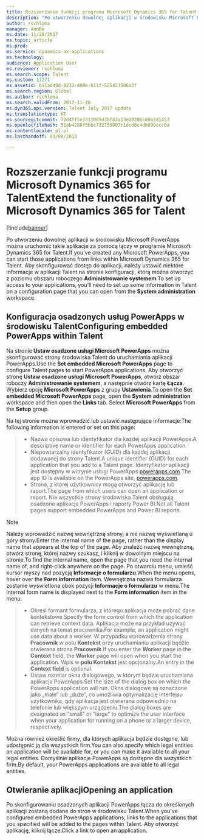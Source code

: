 ```yaml
---
title: Rozszerzanie funkcji programu Microsoft Dynamics 365 for Talent
description: "Po utworzeniu dowolnej aplikacji w środowisku Microsoft PowerApps można uruchomić takie aplikacje za pomocą łączy w programie Microsoft Dynamics 365 for Talent."
author: rschloma
manager: AnnBe
ms.date: 11/28/2017
ms.topic: article
ms.prod: 
ms.service: dynamics-ax-applications
ms.technology: 
audience: Application User
ms.reviewer: rschloma
ms.search.scope: Talent
ms.custom: 17271
ms.assetid: ba1ad49d-8232-400e-b11f-525423506a3f
ms.search.region: Global
ms.author: rschloma
ms.search.validFrom: 2017-11-28
ms.dyn365.ops.version: Talent July 2017 update
ms.translationtype: HT
ms.sourcegitcommit: 72d4ff5e1311005d3bf43a13e28208cd9b3d1457
ms.openlocfilehash: 51eb4288f5b6c732755007c1dcd8c4db090ccc0a
ms.contentlocale: pl-pl
ms.lasthandoff: 03/08/2018

---
```

# <a name="extend-the-functionality-of-microsoft-dynamics-365-for-talent"></a><span data-ttu-id="bca38-103">Rozszerzanie funkcji programu Microsoft Dynamics 365 for Talent</span><span class="sxs-lookup"><span data-stu-id="bca38-103">Extend the functionality of Microsoft Dynamics 365 for Talent</span></span>

[!include[banner](includes/banner.md)]

<span data-ttu-id="bca38-104">Po utworzeniu dowolnej aplikacji w środowisku Microsoft PowerApps można uruchomić takie aplikacje za pomocą łączy w programie Microsoft Dynamics 365 for Talent.</span><span class="sxs-lookup"><span data-stu-id="bca38-104">If you’ve created any Microsoft PowerApps, you can start those applications from links within Microsoft Dynamics 365 for Talent.</span></span> <span data-ttu-id="bca38-105">Aby skonfigurować dostęp do aplikacji, należy ustawić niektóre informacje w aplikacji Talent na stronie konfiguracji, którą można otworzyć z poziomu obszaru roboczego **Administrowanie systemem**.</span><span class="sxs-lookup"><span data-stu-id="bca38-105">To set up access to your applications, you’ll need to set up some information in Talent on a configuration page that you can open from the **System administration** workspace.</span></span>

## <a name="configuring-embedded-powerapps-within-talent"></a><span data-ttu-id="bca38-106">Konfiguracja osadzonych usług PowerApps w środowisku Talent</span><span class="sxs-lookup"><span data-stu-id="bca38-106">Configuring embedded PowerApps within Talent</span></span>
<span data-ttu-id="bca38-107">Na stronie **Ustaw osadzone usługi Microsoft PowerApps** można skonfigurować strony środowiska Talent do uruchamiania aplikacji PowerApps.</span><span class="sxs-lookup"><span data-stu-id="bca38-107">Use the **Set embedded Microsoft PowerApps** page to configure Talent pages to start PowerApps applications.</span></span> <span data-ttu-id="bca38-108">Aby otworzyć stronę **Ustaw osadzone usługi Microsoft PowerApps**, otwórz obszar roboczy **Administrowanie systemem**, a następnie otwórz kartę **Łącza**. Wybierz opcję **Microsoft PowerApps** z grupy **Ustawienia**.</span><span class="sxs-lookup"><span data-stu-id="bca38-108">To open the **Set embedded Microsoft PowerApps** page, open the **System administration** workspace and then open the **Links** tab. Select **Microsoft PowerApps** from the **Setup** group.</span></span> 

<span data-ttu-id="bca38-109">Na tej stronie można wprowadzić lub ustawić następujące informacje:</span><span class="sxs-lookup"><span data-stu-id="bca38-109">The following information is entered or set on this page:</span></span> 

> - <span data-ttu-id="bca38-110">Nazwa opisowa lub identyfikator dla każdej aplikacji PowerApps.</span><span class="sxs-lookup"><span data-stu-id="bca38-110">A descriptive name or identifier for each PowerApps application.</span></span>
> - <span data-ttu-id="bca38-111">Niepowtarzalny identyfikator (GUID) dla każdej aplikacji dodawanej do strony Talent.</span><span class="sxs-lookup"><span data-stu-id="bca38-111">A unique identifier (GUID) for each application that you add to a Talent page.</span></span> <span data-ttu-id="bca38-112">Identyfikator aplikacji jest dostępny w witrynie usługi PowerApps [powerapps.com](http://powerapps.com/).</span><span class="sxs-lookup"><span data-stu-id="bca38-112">The app ID is available on the PowerApps site, [powerapps.com](http://powerapps.com/).</span></span> 
> - <span data-ttu-id="bca38-113">Strona, z której użytkownicy mogą otworzyć aplikację lub raport.</span><span class="sxs-lookup"><span data-stu-id="bca38-113">The page from which users can open an application or report.</span></span> <span data-ttu-id="bca38-114">Nie wszystkie strony środowiska Talent obsługują osadzone aplikacje PowerApps i raporty Power BI.</span><span class="sxs-lookup"><span data-stu-id="bca38-114">Not all Talent pages support embedded PowerApps and Power BI reports.</span></span> 

 > [!NOTE]
 >  <span data-ttu-id="bca38-115">Należy wprowadzić nazwę wewnętrzną strony, a nie nazwę wyświetlaną u góry strony.</span><span class="sxs-lookup"><span data-stu-id="bca38-115">Enter the internal name of the page, rather than the display name that appears at the top of the page.</span></span> <span data-ttu-id="bca38-116">Aby znaleźć nazwę wewnętrzną, otwórz stronę, której nazwy szukasz, i kliknij w dowolnym miejscu na stronie.</span><span class="sxs-lookup"><span data-stu-id="bca38-116">To find the internal name, open the page that you need the internal name of, and right-click anywhere on the page.</span></span> <span data-ttu-id="bca38-117">Po otwarciu menu, umieść kursor myszy nad pozycją **Informacje o formularzu**.</span><span class="sxs-lookup"><span data-stu-id="bca38-117">When the menu opens, hover over the **Form information** item.</span></span> <span data-ttu-id="bca38-118">Wewnętrzna nazwa formularza zostanie wyświetlona obok pozycji **Informacje o formularzu** w menu.</span><span class="sxs-lookup"><span data-stu-id="bca38-118">The internal form name is displayed next to the **Form information** item in the menu.</span></span>
 
> - <span data-ttu-id="bca38-119">Określ formant formularza, z którego aplikacja może pobrać dane kontekstowe.</span><span class="sxs-lookup"><span data-stu-id="bca38-119">Specify the form control from which the application can retrieve context data.</span></span> <span data-ttu-id="bca38-120">Aplikacja może na przykład używać danych na temat pracownika.</span><span class="sxs-lookup"><span data-stu-id="bca38-120">For example, an application might use data about a worker.</span></span> <span data-ttu-id="bca38-121">W przypadku wprowadzenia strony **Pracownik** w polu **Kontekst** przy uruchamianiu aplikacji będzie otwierana strona **Pracownik**.</span><span class="sxs-lookup"><span data-stu-id="bca38-121">If you enter the **Worker** page in the **Context** field, the **Worker** page will open when you start the application.</span></span> <span data-ttu-id="bca38-122">Wpis w **polu Kontekst** jest opcjonalny.</span><span class="sxs-lookup"><span data-stu-id="bca38-122">An entry in the **Context field** is optional.</span></span> 
> - <span data-ttu-id="bca38-123">Ustaw rozmiar okna dialogowego, w którym będzie uruchamiana aplikacja PowerApps.</span><span class="sxs-lookup"><span data-stu-id="bca38-123">Set the size of the dialog box on which the PowerApps application will run.</span></span> <span data-ttu-id="bca38-124">Okna dialogowe są oznaczone jako „małe” lub „duże”, co umożliwia optymalizację interfejsu użytkownika, gdy aplikacja jest otwierana odpowiednio na telefonie lub większym urządzeniu.</span><span class="sxs-lookup"><span data-stu-id="bca38-124">The dialog boxes are designated as “small” or “large” to optimize the user interface when your application for running on a phone or a larger device, respectively.</span></span> 

<span data-ttu-id="bca38-125">Można również określić firmy, dla których aplikacja będzie dostępne, lub udostępnić ją dla wszystkich firm.</span><span class="sxs-lookup"><span data-stu-id="bca38-125">You can also specify which legal entities an application will be available for, or you can make it available to all your legal entities.</span></span> <span data-ttu-id="bca38-126">Domyślnie aplikacje PowerApps są dostępne dla wszystkich firm.</span><span class="sxs-lookup"><span data-stu-id="bca38-126">By default, your PowerApps applications are available to all legal entities.</span></span>

## <a name="opening-an-application"></a><span data-ttu-id="bca38-127">Otwieranie aplikacji</span><span class="sxs-lookup"><span data-stu-id="bca38-127">Opening an application</span></span>
<span data-ttu-id="bca38-128">Po skonfigurowaniu osadzonych aplikacji PowerApps łącza do określonych aplikacji zostaną dodane do stron w środowisku Talent.</span><span class="sxs-lookup"><span data-stu-id="bca38-128">When you’ve configured embedded PowerApps applications, links to the applications that you specified will be added to the pages within Talent.</span></span> <span data-ttu-id="bca38-129">Aby otworzyć aplikację, kliknij łącze.</span><span class="sxs-lookup"><span data-stu-id="bca38-129">Click a link to open an application.</span></span> 



